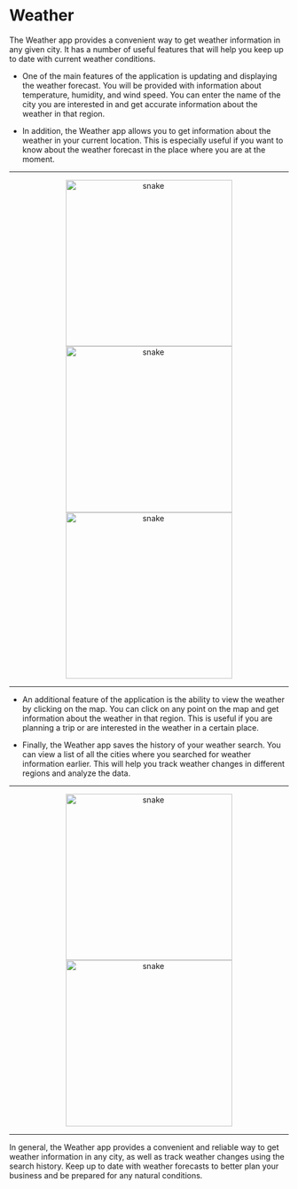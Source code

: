 # Weather

The Weather app provides a convenient way to get weather information in any given city. It has a number of useful features that will help you keep up to date with current weather conditions.

- One of the main features of the application is updating and displaying the weather forecast. You will be provided with information about temperature, humidity, and wind speed. You can enter the name of the city you are interested in and get accurate information about the weather in that region.

- In addition, the Weather app allows you to get information about the weather in your current location. This is especially useful if you want to know about the weather forecast in the place where you are at the moment.

---
<p align="center">
  <img width="300" src="https://github.com/iOSKirill/Weather/assets/108831301/be6ceb0d-5b22-4d92-bb7f-4c59e4807af1" alt="snake"/>
  <img width="300" src="https://github.com/iOSKirill/Weather/assets/108831301/61d41e75-3eea-461a-9fed-070b8b43f822" alt="snake"/>
  <img width="300" src="https://github.com/iOSKirill/Weather/assets/108831301/5c0dd156-7544-412f-8f18-3ccb866a06c5" alt="snake"/>
</p>

---

- An additional feature of the application is the ability to view the weather by clicking on the map. You can click on any point on the map and get information about the weather in that region. This is useful if you are planning a trip or are interested in the weather in a certain place.

- Finally, the Weather app saves the history of your weather search. You can view a list of all the cities where you searched for weather information earlier. This will help you track weather changes in different regions and analyze the data.

---
<p align="center">
  <img width="300" src="https://github.com/iOSKirill/Weather/assets/108831301/3f7da796-89f3-493f-bf72-13898debfa57" alt="snake"/>
  <img width="300" src="https://github.com/iOSKirill/Weather/assets/108831301/c008cb4c-6f92-4ea0-b96c-d21fe912e49c" alt="snake"/>
</p>

---

In general, the Weather app provides a convenient and reliable way to get weather information in any city, as well as track weather changes using the search history. Keep up to date with weather forecasts to better plan your business and be prepared for any natural conditions.
